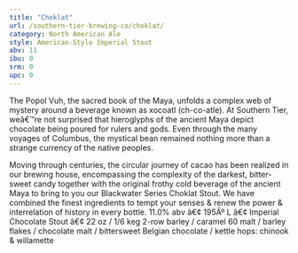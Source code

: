 ```yaml
---
title: "Choklat"
url: /southern-tier-brewing-co/choklat/
category: North American Ale
style: American-Style Imperial Stout
abv: 11
ibu: 0
srm: 0
upc: 0
---
```

The Popol Vuh, the sacred book of the Maya, unfolds a complex web of mystery around a beverage known as xocoatl (ch-co-atle). At Southern Tier, weâ€™re not surprised that hieroglyphs of the ancient Maya depict chocolate being poured for rulers and gods. Even through the many voyages of Columbus, the mystical bean remained nothing more than a strange currency of the native peoples.

Moving through centuries, the circular journey of cacao has been realized in our brewing house, encompassing the complexity of the darkest, bitter-sweet candy together with the original frothy cold beverage of the ancient Maya to bring to you our Blackwater Series Choklat Stout. We have combined the finest ingredients to tempt your senses & renew the power & interrelation of history in every bottle.
11.0% abv â€¢ 195Âº L â€¢ Imperial Chocolate Stout â€¢ 22 oz / 1/6 keg
2-row barley / caramel 60 malt / barley flakes / chocolate malt / bittersweet Belgian chocolate / kettle hops: chinook & willamette
